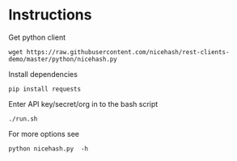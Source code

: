 # Instructions

Get python client
	
	wget https://raw.githubusercontent.com/nicehash/rest-clients-demo/master/python/nicehash.py
	
Install dependencies
	
	pip install requests
	
Enter API key/secret/org in to the bash script

    ./run.sh
    
For more options see

    python nicehash.py  -h
